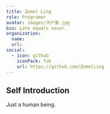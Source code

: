 ```yaml
---
title: Zemel Ling
role: Programer
avatar: images/大户爱.jpg
bio: Late equals never.
organization:
  name: 
  url:
social:
  - icon: github
    iconPack: fab
    url: https://github.com/ZemelLing
---
```


## Self Introduction

Just a human being.